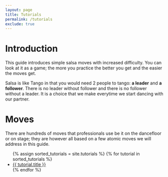 ```yaml
---
layout: page
title: Tutorials
permalink: /tutorials
exclude: true
---
```


# Introduction
This guide introduces simple salsa moves with increased difficulty. You can look at it as a game; the more you practice the better you get and the easier the moves get.

Salsa is like Tango in that you would need 2 people to tango: **a leader** and **a follower**. There is no leader without follower and there is no follower without a leader. It is a choice that we make everytime we start dancing with our partner.

# Moves

There are hundreds of moves that professionals use be it on the dancefloor or on stage; they are however all based on a few atomic moves we will address in this guide.

<ul>
  {% assign sorted_tutorials = site.tutorials %}
  {% for tutorial in sorted_tutorials %}
    <li>
      <a href="{{tutorial.url | absolute_url}}">{{ tutorial.title }}</a>
    </li>
  {% endfor %}
</ul>
